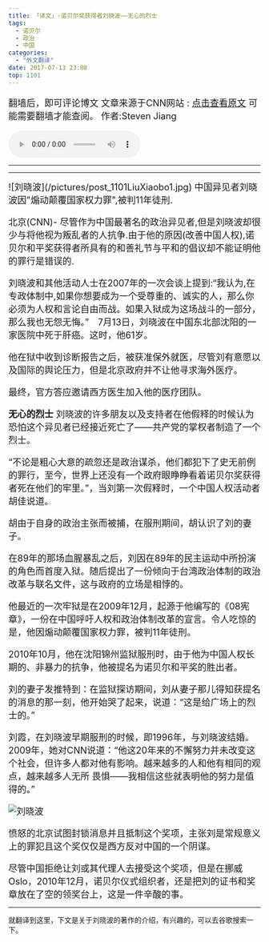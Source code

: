 ```yaml
---
title: 「译文」-诺贝尔奖获得者刘晓波——无心的烈士
tags:
  - 诺贝尔
  - 政治
  - 中国
categories:
  - "外文翻译"
date: 2017-07-13 23:08
top: 1101
---
```


<font size=4>

翻墙后，即可评论博文
文章来源于CNN网站 : 
[点击查看原文](http://edition.cnn.com/2017/07/13/asia/china-liu-xiaobo/index.html)
可能需要翻墙才能查阅。
作者:Steven Jiang

</font>
<!--more-->
<audio controls="controls" name="media" style="width:264px"  autoplay loop=true> <source src="/musics/wish.mp3"></audio>

***
***

<font size=4>
![刘晓波](/pictures/post_1101LiuXiaobo1.jpg)
中国异见者刘晓波因"煽动颠覆国家权力罪",被判11年徒刑.

北京(CNN)- 尽管作为中国最著名的政治异见者,但是刘晓波却很少与将他视为叛乱者的人抗争.由于他的原因(改善中国人权),诺贝尔和平奖获得者所具有的和善礼节与平和的倡议却不能证明他的罪行是错误的.

刘晓波和其他活动人士在2007年的一次会谈上提到:“我认为,在专政体制中,如果你想要成为一个受尊重的、诚实的人，那么你必须为人权和言论自由而战。如果入狱成为这场战斗的一部分，那么我也无怨无悔。”　7月13日，刘晓波在中国东北部沈阳的一家医院中死于肝癌。这时，他61岁。

他在狱中收到诊断报告之后，被获准保外就医，尽管刘有意愿以及国际的舆论压力，但是北京政府并不让他寻求海外医疗。

最终，官方答应邀请西方医生加入他的医疗团队。


**无心的烈士**
刘晓波的许多朋友以及支持者在他假释的时候认为恐怕这个异见者已经接近死亡了——共产党的掌权者制造了一个烈士。

“不论是粗心大意的疏忽还是政治谋杀，他们都犯下了史无前例的罪行，至今，世界上还没有一个政府眼睁睁看着诺贝尔奖获得者死在他们的牢里。”，当刘第一次假释时，一个中国人权活动者胡佳说道。

胡由于自身的政治主张而被捕，在服刑期间，胡认识了刘的妻子。

在89年的那场血腥暴乱之后，刘因在89年的民主运动中所扮演的角色而首度入狱。随后提出了一份倾向于台湾政治体制的政治改革与联名文件，这与政府的立场是相悖的。

他最近的一次牢狱是在2009年12月，起源于他编写的《08宪章》，一份在中国呼吁人权和政治体制改革的宣言。令人吃惊的是，他因煽动颠覆国家权力罪，被判11年徒刑。

2010年10月，他在沈阳锦州监狱服刑时，由于他为中国人权长期的、非暴力的抗争，他被提名为诺贝尔和平奖的胜出者。

刘的妻子发推特到：在监狱探访期间，刘从妻子那儿得知获提名的消息的那一刻，他开始哭了起来，说道：“这是给广场上的烈士的。”

刘霞，在刘晓波早期服刑的时候，即1996年，与刘晓波结婚。2009年，她对CNN说道：“他这20年来的不懈努力并未改变这个社会，但许多人都对他有影响。越来越多的人和他有相同的观点，越来越多人无所
畏惧——我相信这些就表明他的努力是值得的。”

![刘晓波](/pictures/post_1101LiuXiaobo2.jpg)

愤怒的北京试图封锁消息并且抵制这个奖项，主张刘是常规意义上的罪犯且这个奖仅仅是西方反对中国的一个阴谋。

尽管中国拒绝让刘或其代理人去接受这个奖项，但是在挪威Oslo，2010年12月，诺贝尔仪式组织者，还是把刘的证书和奖章放在了空的领奖台上，这是一件辛酸的事。
</font>

***
就翻译到这里，下文是关于刘晓波的著作的介绍，有兴趣的，可以去谷歌搜索一下。
